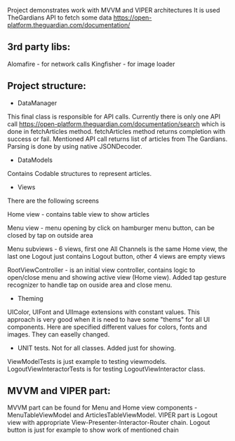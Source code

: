 Project demonstrates work with MVVM and VIPER architectures
It is used TheGardians API to fetch some data https://open-platform.theguardian.com/documentation/

3rd party libs:
-
Alomafire - for network calls
Kingfisher - for image loader

Project structure:
-

* DataManager

This final class is responsible for API calls.
Currently there is only one API call https://open-platform.theguardian.com/documentation/search which is done in fetchArticles method. fetchArticles method returns completion with success or fail.
Mentioned API call returns list of articles from The Gardians.
Parsing is done by using native JSONDecoder.

* DataModels

Contains Codable structures to represent articles.

* Views

There are the following screens

Home view - contains table view to show articles

Menu view - menu opening by click on hamburger menu button, can be closed by tap on outside area

Menu subviews - 6 views, first one All Channels is the same Home view, the last one Logout just contains Logout button, other 4 views are empty views

RootViewController - is an initial view controller, contains logic to open/close menu and showing active view (Home view). Added tap gesture recognizer to handle tap on ouside area and close menu.

* Theming

UIColor, UIFont and UIImage extensions with constant values. This approach is very good when it is need to have some "thems" for all UI components. Here are specified different values for colors, fonts and images. They can easelly changed.

* UNIT tests. Not for all classes. Added just for showing.

ViewModelTests is just example to testing viewmodels. LogoutViewInteractorTests is for testing LogoutViewInteractor class.

MVVM and VIPER part:
- 

MVVM part can be found for Menu and Home view components - MenuTableViewModel and ArticlesTableViewModel.
VIPER part is Logout view with appropriate View-Presenter-Interactor-Router chain. Logout button is just for example to show work of mentioned chain



